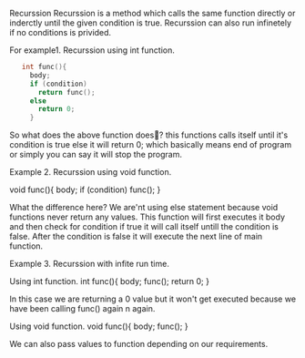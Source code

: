 Recurssion
Recurssion is a method which calls the same function directly or inderctly until the given condition is true. Recurssion can also run infinetely if no conditions is privided.

For example1. Recurssion using int function.
```c
   int func(){
     body;
     if (condition)
       return func();
     else
       return 0;
     }
```
 
So what does the above function does🤔?
this functions calls itself until it's condition is true
else it will return 0; which basically means end of program or simply you can say it will stop the program.

Example 2. Recurssion using void function.

void func(){
  body;
  if (condition)
    func();
  }
 
What the difference here?
We are'nt using else statement because void functions never return any values.
This function will first executes it body and then check for condition if true it will call itself untill the condition is false. After the condition is false it will execute the next line of main function.

Example 3. Recurssion with infite run time.

Using int function.
  int func(){
    body;
    func();
    return 0;
  }
  
  In this case we are returning a 0 value but it won't get executed because we have been calling func() again n again.
  
Using void function.
  void func(){
    body;
    func();
  }
  
We can also pass values to function depending on our requirements.
